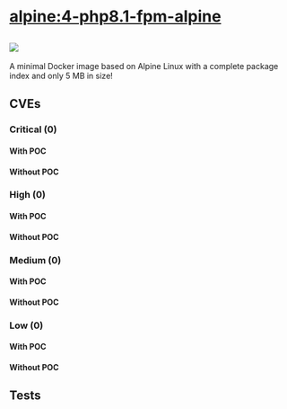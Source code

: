 # [alpine:4-php8.1-fpm-alpine](https://hub.docker.com/_/alpine?tab=tags)
![](https://img.shields.io/static/v1?label=tag&message=4-php8.1-fpm-alpine&color=blue)
---
<p>
A minimal Docker image based on Alpine Linux with a complete package index and only 5 MB in size!
</p>

## CVEs
### Critical (0)
#### With POC

#### Without POC


### High (0)
#### With POC

#### Without POC


### Medium (0)
#### With POC

#### Without POC


### Low (0)
#### With POC

#### Without POC


## Tests
